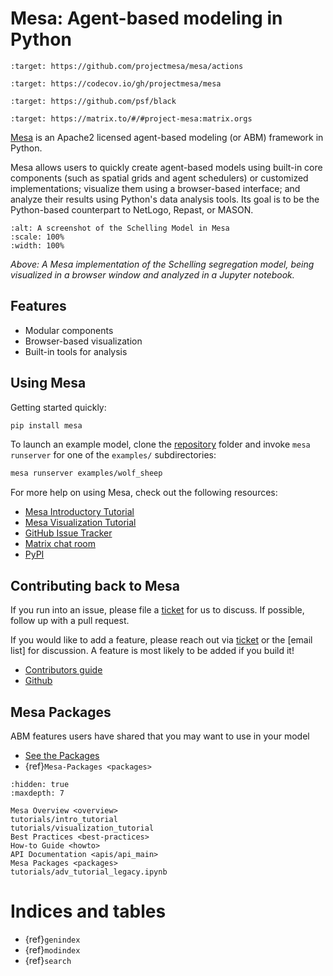 # Mesa: Agent-based modeling in Python

```{image} https://github.com/projectmesa/mesa/workflows/build/badge.svg
:target: https://github.com/projectmesa/mesa/actions
```

```{image} https://codecov.io/gh/projectmesa/mesa/branch/main/graph/badge.svg
:target: https://codecov.io/gh/projectmesa/mesa
```

```{image} https://img.shields.io/badge/code%20style-black-000000.svg
:target: https://github.com/psf/black
```

```{image} https://img.shields.io/matrix/project-mesa:matrix.org?label=chat&logo=Matrix
:target: https://matrix.to/#/#project-mesa:matrix.orgs
```

[Mesa] is an Apache2 licensed agent-based modeling (or ABM) framework in Python.

Mesa allows users to quickly create agent-based models using built-in core components (such as spatial grids and agent schedulers) or customized implementations; visualize them using a browser-based interface; and analyze their results using Python's data analysis tools. Its goal is to be the Python-based counterpart to NetLogo, Repast, or MASON.

```{image} https://raw.githubusercontent.com/projectmesa/mesa/main/docs/images/Mesa_Screenshot.png
:alt: A screenshot of the Schelling Model in Mesa
:scale: 100%
:width: 100%
```

*Above: A Mesa implementation of the Schelling segregation model,
being visualized in a browser window and analyzed in a Jupyter
notebook.*

## Features

- Modular components
- Browser-based visualization
- Built-in tools for analysis

## Using Mesa

Getting started quickly:

```bash
pip install mesa
```

To launch an example model, clone the [repository](https://github.com/projectmesa/mesa) folder and invoke `mesa runserver` for one of the `examples/` subdirectories:

```bash
mesa runserver examples/wolf_sheep
```

For more help on using Mesa, check out the following resources:

- [Mesa Introductory Tutorial]
- [Mesa Visualization Tutorial]
- [GitHub Issue Tracker]
- [Matrix chat room]
- [PyPI]

## Contributing back to Mesa

If you run into an issue, please file a [ticket] for us to discuss. If possible, follow up with a pull request.

If you would like to add a feature, please reach out via [ticket] or the [email list] for discussion. A feature is most likely to be added if you build it!

- [Contributors guide]
- [Github]

## Mesa Packages

ABM features users have shared that you may want to use in your model

- [See the Packages](https://github.com/projectmesa/mesa/wiki)
- {ref}`Mesa-Packages <packages>`

```{toctree}
:hidden: true
:maxdepth: 7

Mesa Overview <overview>
tutorials/intro_tutorial
tutorials/visualization_tutorial
Best Practices <best-practices>
How-to Guide <howto>
API Documentation <apis/api_main>
Mesa Packages <packages>
tutorials/adv_tutorial_legacy.ipynb
```

# Indices and tables

- {ref}`genindex`
- {ref}`modindex`
- {ref}`search`

[contributors guide]: https://github.com/projectmesa/mesa/blob/main/CONTRIBUTING.md
[github]: https://github.com/projectmesa/mesa/
[github issue tracker]: https://github.com/projectmesa/mesa/issues
[matrix chat room]: https://matrix.to/#/#project-mesa:matrix.org
[mesa]: https://github.com/projectmesa/mesa/
[mesa introductory tutorial]: tutorials/intro_tutorial.html
[mesa visualization tutorial]: tutorials/visualization_tutorial.html
[pypi]: https://pypi.python.org/pypi/Mesa/
[ticket]: https://github.com/projectmesa/mesa/issues
